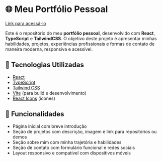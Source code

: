 # 🌐 Meu Portfólio Pessoal
[Link para acessá-lo](https://www.luanhts.com.br/)

Este é o repositório do meu **portfólio pessoal**, desenvolvido com **React**, **TypeScript** e **TailwindCSS**. O objetivo deste projeto é apresentar minhas habilidades, projetos, experiências profissionais e formas de contato de maneira moderna, responsiva e acessível.

## 🚀 Tecnologias Utilizadas

- [React](https://reactjs.org/)
- [TypeScript](https://www.typescriptlang.org/)
- [Tailwind CSS](https://tailwindcss.com/)
- [Vite](https://vitejs.dev/) (para build e desenvolvimento)
- [React Icons](https://react-icons.github.io/react-icons/) (ícones)

## 📸 Funcionalidades

- Página inicial com breve introdução
- Seção de projetos com descrição, imagem e link para repositórios ou demos
- Seção sobre mim com minha trajetória e habilidades
- Seção de contato com formulário funcional e redes sociais
- Layout responsivo e compatível com dispositivos móveis
